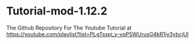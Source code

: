 # Tutorial-mod-1.12.2
The Github Repository For The Youtube Tutorial at https://youtube.com/playlist?list=PLgTsspj_y-vqP5WUrusG4kR1jy3ybcjUl
